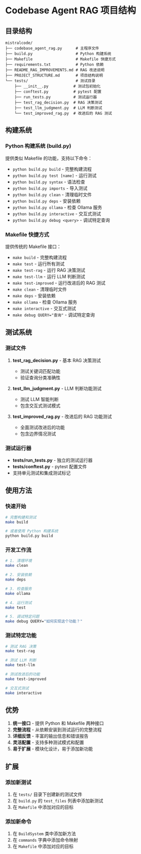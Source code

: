 # Codebase Agent RAG 项目结构

## 目录结构

```
mistralcode/
├── codebase_agent_rag.py      # 主程序文件
├── build.py                   # Python 构建系统
├── Makefile                   # Makefile 快捷方式
├── requirements.txt           # Python 依赖
├── README_RAG_IMPROVEMENTS.md # RAG 改进说明
├── PROJECT_STRUCTURE.md       # 项目结构说明
└── tests/                     # 测试目录
    ├── __init__.py           # 测试包初始化
    ├── conftest.py           # pytest 配置
    ├── run_tests.py          # 测试运行器
    ├── test_rag_decision.py  # RAG 决策测试
    ├── test_llm_judgment.py  # LLM 判断测试
    └── test_improved_rag.py  # 改进后的 RAG 测试
```

## 构建系统

### Python 构建系统 (build.py)

提供类似 Makefile 的功能，支持以下命令：

- `python build.py build` - 完整构建流程
- `python build.py test [name]` - 运行测试
- `python build.py syntax` - 语法检查
- `python build.py imports` - 导入测试
- `python build.py clean` - 清理临时文件
- `python build.py deps` - 安装依赖
- `python build.py ollama` - 检查 Ollama 服务
- `python build.py interactive` - 交互式测试
- `python build.py debug <query>` - 调试特定查询

### Makefile 快捷方式

提供传统的 Makefile 接口：

- `make build` - 完整构建流程
- `make test` - 运行所有测试
- `make test-rag` - 运行 RAG 决策测试
- `make test-llm` - 运行 LLM 判断测试
- `make test-improved` - 运行改进后的 RAG 测试
- `make clean` - 清理临时文件
- `make deps` - 安装依赖
- `make ollama` - 检查 Ollama 服务
- `make interactive` - 交互式测试
- `make debug QUERY="查询"` - 调试特定查询

## 测试系统

### 测试文件

1. **test_rag_decision.py** - 基本 RAG 决策测试
   - 测试关键词匹配功能
   - 验证查询分类准确性

2. **test_llm_judgment.py** - LLM 判断功能测试
   - 测试 LLM 智能判断
   - 包含交互式测试模式

3. **test_improved_rag.py** - 改进后的 RAG 功能测试
   - 全面测试改进后的功能
   - 包含边界情况测试

### 测试运行器

- **tests/run_tests.py** - 独立的测试运行器
- **tests/conftest.py** - pytest 配置文件
- 支持单元测试和集成测试标记

## 使用方法

### 快速开始

```bash
# 完整构建和测试
make build

# 或者使用 Python 构建系统
python build.py build
```

### 开发工作流

```bash
# 1. 清理环境
make clean

# 2. 安装依赖
make deps

# 3. 检查服务
make ollama

# 4. 运行测试
make test

# 5. 调试特定问题
make debug QUERY="如何实现这个功能？"
```

### 测试特定功能

```bash
# 测试 RAG 决策
make test-rag

# 测试 LLM 判断
make test-llm

# 测试改进后的功能
make test-improved

# 交互式测试
make interactive
```

## 优势

1. **统一接口** - 提供 Python 和 Makefile 两种接口
2. **完整流程** - 从依赖安装到测试运行的完整流程
3. **详细反馈** - 丰富的输出信息和错误报告
4. **灵活配置** - 支持多种测试模式和配置
5. **易于扩展** - 模块化设计，易于添加新功能

## 扩展

### 添加新测试

1. 在 `tests/` 目录下创建新的测试文件
2. 在 `build.py` 的 `test_files` 列表中添加新测试
3. 在 `Makefile` 中添加对应的目标

### 添加新命令

1. 在 `BuildSystem` 类中添加新方法
2. 在 `commands` 字典中添加命令映射
3. 在 `Makefile` 中添加对应的目标 